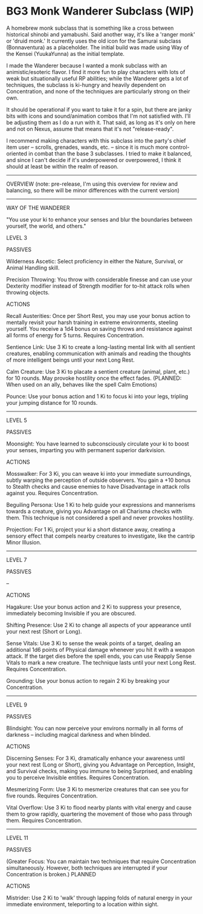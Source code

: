 # BG3 Monk Wanderer Subclass (WIP)
A homebrew monk subclass that is something like a cross between historical shinobi and yamabushi. Said another way, it's like a 'ranger monk' or 'druid monk.' It currently uses the old icon for the Samurai subclass (Bonnaventura) as a placeholder. The initial build was made using Way of the Kensei (YuukaYunna) as the initial template.

I made the Wanderer because I wanted a monk subclass with an animistic/esoteric flavor. I find it more fun to play characters with lots of weak but situationally useful RP abilities; while the Wanderer gets a lot of techniques, the subclass is ki-hungry and heavily dependent on Concentration, and none of the techniques are particularly strong on their own.

It should be operational if you want to take it for a spin, but there are janky bits with icons and sound/animation combos that I'm not satisfied with. I'll be adjusting them as I do a run with it. That said, as long as it's only on here and not on Nexus, assume that means that it's not "release-ready".

I recommend making characters with this subclass into the party's chief item user – scrolls, grenades, wands, etc. – since it is much more control-oriented in combat than the base 3 subclasses. I tried to make it balanced, and since I can't decide if it's underpowered or overpowered, I think it should at least be within the realm of reason.

---

OVERVIEW (note: pre-release, I'm using this overview for review and balancing, so there will be minor differences with the current version)

---

WAY OF THE WANDERER

"You use your ki to enhance your senses and blur the boundaries between yourself, the world, and others."

LEVEL 3

PASSIVES

Wilderness Ascetic: Select proficiency in either the Nature, Survival, or Animal Handling skill.

Precision Throwing: You throw with considerable finesse and can use your Dexterity modifier instead of Strength modifier for to-hit attack rolls when throwing objects.

ACTIONS

Recall Austerities: Once per Short Rest, you may use your bonus action to mentally revisit your harsh training in extreme environments, steeling yourself. You receive a 1d4 bonus on saving throws and resistance against all forms of energy for 5 turns. Requires Concentration.

Sentience Link: Use 3 Ki to create a long-lasting mental link with all sentient creatures, enabling communication with animals and reading the thoughts of more intelligent beings until your next Long Rest.

Calm Creature: Use 3 Ki to placate a sentient creature (animal, plant, etc.) for 10 rounds. May provoke hostility once the effect fades. (PLANNED: When used on an ally, behaves like the spell Calm Emotions)

Pounce: Use your bonus action and 1 Ki to focus ki into your legs, tripling your jumping distance for 10 rounds.

___

LEVEL 5

PASSIVES

Moonsight: You have learned to subconsciously circulate your ki to boost your senses, imparting you with permanent superior darkvision.

ACTIONS

Mosswalker: For 3 Ki, you can weave ki into your immediate surroundings, subtly warping the perception of outside observers. You gain a +10 bonus to Stealth checks and cause enemies to have Disadvantage in attack rolls against you. Requires Concentration.

Beguiling Persona: Use 1 Ki to help guide your expressions and mannerisms towards a creature, giving you Advantage on all Charisma checks with them. This technique is not considered a spell and never provokes hostility.

Projection: For 1 Ki, project your ki a short distance away, creating a sensory effect that compels nearby creatures to investigate, like the cantrip Minor Illusion.

___

LEVEL 7

PASSIVES

–

ACTIONS

Hagakure: Use your bonus action and 2 Ki to suppress your presence, immediately becoming Invisible if you are obscured. 

Shifting Presence: Use 2 Ki to change all aspects of your appearance until your next rest (Short or Long).

Sense Vitals: Use 3 Ki to sense the weak points of a target, dealing an additional 1d6 points of Physical damage whenever you hit it with a weapon attack. If the target dies before the spell ends, you can use Reapply Sense Vitals to mark a new creature. The technique lasts until your next Long Rest. Requires Concentration.

Grounding: Use your bonus action to regain 2 Ki by breaking your Concentration.

___

LEVEL 9

PASSIVES

Blindsight: You can now perceive your environs normally in all forms of darkness – including magical darkness and when blinded.

ACTIONS

Discerning Senses: For 3 Ki, dramatically enhance your awareness until your next rest (Long or Short), giving you Advantage on Perception, Insight, and Survival checks, making you immune to being Surprised, and enabling you to perceive Invisible entities. Requires Concentration.

Mesmerizing Form: Use 3 Ki to mesmerize creatures that can see you for five rounds. Requires Concentration.

Vital Overflow: Use 3 Ki to flood nearby plants with vital energy and cause them to grow rapidly, quartering the movement of those who pass through them. Requires Concentration.

___

LEVEL 11

PASSIVES

(Greater Focus: You can maintain two techniques that require Concentration simultaneously. However, both techniques are interrupted if your Concentration is broken.) PLANNED

ACTIONS

Mistrider: Use 2 Ki to 'walk' through lapping folds of natural energy in your immediate environment, teleporting to a location within sight.






